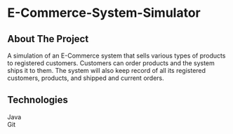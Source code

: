 # E-Commerce-System-Simulator
## About The Project
A simulation of an E-Commerce system that sells various types of products to registered customers. Customers can order products and the system ships
it to them. The system will also keep record of all its registered customers, products, and shipped and current orders.

## Technologies
Java   
Git
